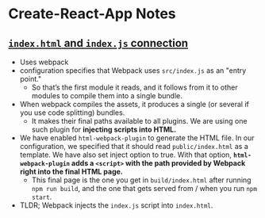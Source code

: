 # Create-React-App Notes

## [`index.html` and `index.js` connection](https://stackoverflow.com/questions/42438171/create-react-app-index-html-and-index-js-connection)
* Uses webpack
* configuration specifies that Webpack uses `src/index.js` as an "entry point."
  * So that’s the first module it reads, and it follows from it to other modules to compile them into a single bundle.
* When webpack compiles the assets, it produces a single (or several if you use code splitting) bundles.
  * It makes their final paths available to all plugins. We are using one such plugin for __injecting scripts into HTML.__
* We have enabled `html-webpack-plugin` to generate the HTML file. In our configuration, we specified that it should read `public/index.html` as a template. We have also set inject option to true. With that option, __`html-webpack-plugin` adds a `<script>` with the path provided by Webpack right into the final HTML page.__
  * This final page is the one you get in `build/index.html` after running `npm run build`, and the one that gets served from / when you run `npm start`.
* TLDR; Webpack injects the `index.js` script into `index.html`.
